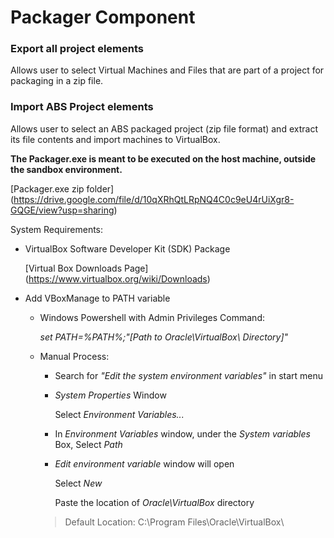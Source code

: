 # Packager Component

### Export all project elements

Allows user to select Virtual Machines and Files that are part of a project for packaging in a zip file.

### Import ABS Project elements

Allows user to select an ABS packaged project (zip file format) and extract its file contents and import machines to VirtualBox.

**The Packager.exe is meant to be executed on the host machine, outside the sandbox environment.**

[Packager.exe zip folder] (https://drive.google.com/file/d/10qXRhQtLRpNQ4C0c9eU4rUiXgr8-GQGE/view?usp=sharing)

System Requirements:

* VirtualBox Software Developer Kit (SDK) Package

  [Virtual Box Downloads Page] (https://www.virtualbox.org/wiki/Downloads)
  
* Add VBoxManage to PATH variable
  
  - Windows Powershell with Admin Privileges Command:
  
    _set PATH=%PATH%;"[Path to Oracle\VirtualBox\ Directory]"_
  
  - Manual Process:
    
    - Search for *"Edit the system environment variables"* in start menu
    
    - *System Properties* Window
    
      Select *Environment Variables...*
    
    - In *Environment Variables* window, under the *System variables* Box, Select *Path*
    
    - *Edit environment variable* window will open
    
      Select *New*
    
      Paste the location of *Oracle\VirtualBox* directory
  
    > Default Location: C:\Program Files\Oracle\VirtualBox\
    
